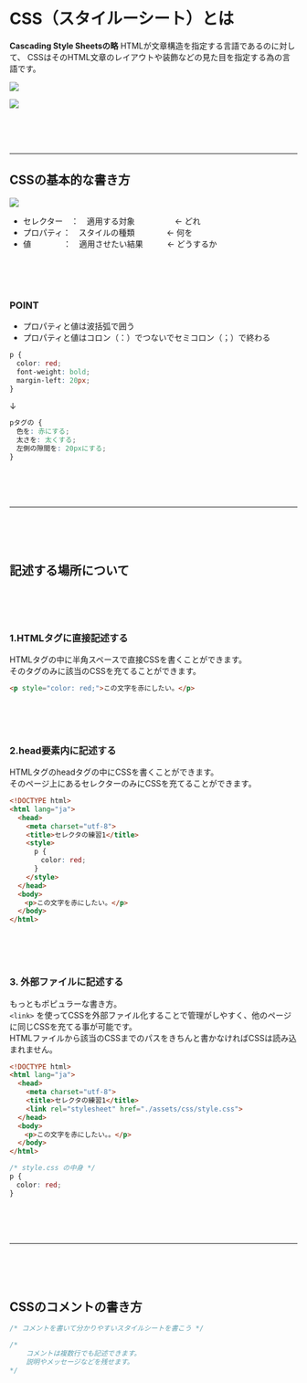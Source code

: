 # CSS（スタイルーシート）とは

**Cascading Style Sheetsの略**
HTMLが文章構造を指定する言語であるのに対して、
CSSはそのHTML文章のレイアウトや装飾などの見た目を指定する為の言語です。



![](https://laro.jp/wp-content/uploads/2019/11/lesson-html-cssbasic1.png)



![](https://laro.jp/wp-content/uploads/2019/11/lesson-html-cssbasic2.png)

<br><br><br>

---
## CSSの基本的な書き方


![](https://laro.jp/wp-content/uploads/2019/11/lesson-html-cssbasic3.png)



- セレクター　：　適用する対象　　　　　← どれ
- プロパティ：　スタイルの種類　　　　← 何を
- 値　　　　：　適用させたい結果　　　← どうするか

<br><br><br>

### POINT

- プロパティと値は波括弧で囲う
- プロパティと値はコロン（：）でつないでセミコロン（；）で終わる


```css
p {
　color: red;
　font-weight: bold;
　margin-left: 20px;
}
```
↓
```css
pタグの {
　色を: 赤にする;
　太さを: 太くする;
　左側の隙間を: 20pxにする;
}
```

<br><br><br>

---

<br><br><br>

## 記述する場所について

<br><br><br>

### 1.HTMLタグに直接記述する

HTMLタグの中に半角スペースで直接CSSを書くことができます。  
そのタグのみに該当のCSSを充てることができます。

```html
<p style="color: red;">この文字を赤にしたい。</p>
```

<br><br><br>

### 2.head要素内に記述する

HTMLタグのheadタグの中にCSSを書くことができます。  
そのページ上にあるセレクターのみにCSSを充てることができます。

```html
<!DOCTYPE html>
<html lang="ja">
  <head>
    <meta charset="utf-8">
    <title>セレクタの練習1</title>
    <style>
      p {
      　color: red;
      }
    </style>
  </head>
  <body>
  　<p>この文字を赤にしたい。</p>
  </body>
</html>
```

<br><br><br>

### 3. 外部ファイルに記述する

もっともポピュラーな書き方。  
`<link>` を使ってCSSを外部ファイル化することで管理がしやすく、他のページに同じCSSを充てる事が可能です。  
HTMLファイルから該当のCSSまでのパスをきちんと書かなければCSSは読み込まれません。

```html
<!DOCTYPE html>
<html lang="ja">
  <head>
    <meta charset="utf-8">
    <title>セレクタの練習1</title>
    <link rel="stylesheet" href="./assets/css/style.css">
  </head>
  <body>
  　<p>この文字を赤にしたい。。</p>
  </body>
</html>
```

```css
/* style.css の中身 */
p {
　color: red;
}
```
<br><br><br>

---

<br><br><br>

## CSSのコメントの書き方

```css
/* コメントを書いて分かりやすいスタイルシートを書こう */

/*
    コメントは複数行でも記述できます。
    説明やメッセージなどを残せます。
*/
```
